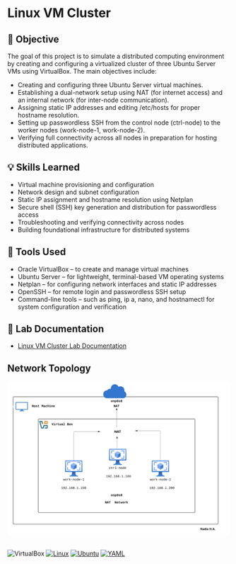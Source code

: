 # Linux VM Cluster

## 📌 Objective
The goal of this project is to simulate a distributed computing environment by creating and configuring a virtualized cluster of three Ubuntu Server VMs using VirtualBox. The main objectives include:
- Creating and configuring three Ubuntu Server virtual machines.
- Establishing a dual-network setup using NAT (for internet access) and an internal network (for inter-node communication).
- Assigning static IP addresses and editing /etc/hosts for proper hostname resolution.
- Setting up passwordless SSH from the control node (ctrl-node) to the worker nodes (work-node-1, work-node-2).
- Verifying full connectivity across all nodes in preparation for hosting distributed applications.




## 💡 Skills Learned
- Virtual machine provisioning and configuration
- Network design and subnet configuration
- Static IP assignment and hostname resolution using Netplan
- Secure shell (SSH) key generation and distribution for passwordless access
- Troubleshooting and verifying connectivity across nodes
- Building foundational infrastructure for distributed systems


## 🔧 Tools Used
- Oracle VirtualBox – to create and manage virtual machines
- Ubuntu Server – for lightweight, terminal-based VM operating systems
- Netplan – for configuring network interfaces and static IP addresses
- OpenSSH – for remote login and passwordless SSH setup
- Command-line tools – such as ping, ip a, nano, and hostnamectl for system configuration and verification


## 📂 Lab Documentation

- <a href="https://github.com/nadiansh/Linux-VM-Cluster/blob/main/Linux%20VM%20Cluster.pdf">Linux VM Cluster Lab Documentation</a>


## Network Topology

![image alt](https://github.com/nadiansh/Linux-VM-Cluster/blob/main/NT.jpeg?raw=true)

##

![VirtualBox](https://img.shields.io/badge/VirtualBox-Oracle-blue?logo=virtualbox&logoColor=white)
[![Linux](https://img.shields.io/badge/Linux-FCC624?logo=linux&logoColor=black)](#)
[![Ubuntu](https://img.shields.io/badge/Ubuntu-E95420?logo=ubuntu&logoColor=white)](#)
[![YAML](https://img.shields.io/badge/YAML-CB171E?logo=yaml&logoColor=fff)](#)

